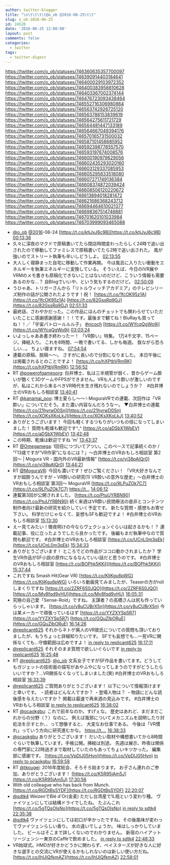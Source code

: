 ```yaml
---
author: twitter-blogger
title: "\n\t\t\t\t@o_ob @2016-06-25\t\t"
slug: o_ob-2016-06-25
id: 24520
date: '2016-06-25 12:00:00'
layout: post
comments: false
categories:
  - twitter
tags:
  - twitter-digest
---
```


https://twitter.com/o_ob/statuses/746360635357700097 https://twitter.com/o_ob/statuses/746390914403184641 https://twitter.com/o_ob/statuses/746400029103972352 https://twitter.com/o_ob/statuses/746400383958810628 https://twitter.com/o_ob/statuses/746403367002374144 https://twitter.com/o_ob/statuses/746476723093438464 https://twitter.com/o_ob/statuses/746552716306980864 https://twitter.com/o_ob/statuses/746563742926725120 https://twitter.com/o_ob/statuses/746563788153839619 https://twitter.com/o_ob/statuses/746564275611721729 https://twitter.com/o_ob/statuses/746564481447133189 https://twitter.com/o_ob/statuses/746564667049394176 https://twitter.com/o_ob/statuses/746570165731500032 https://twitter.com/o_ob/statuses/746587101458685952 https://twitter.com/o_ob/statuses/746592398776557570 https://twitter.com/o_ob/statuses/746593197674008576 https://twitter.com/o_ob/statuses/746600190979629056 https://twitter.com/o_ob/statuses/746602435293020160 https://twitter.com/o_ob/statuses/746603129337085953 https://twitter.com/o_ob/statuses/746605295833518080 https://twitter.com/o_ob/statuses/746607271749136384 https://twitter.com/o_ob/statuses/746608374872039424 https://twitter.com/o_ob/statuses/746608506120220672 https://twitter.com/o_ob/statuses/746613894018281472 https://twitter.com/o_ob/statuses/746621686368243712 https://twitter.com/o_ob/statuses/746694464610021377 https://twitter.com/o_ob/statuses/746698367514746881 https://twitter.com/o_ob/statuses/746701620101033984 https://twitter.com/o_ob/statuses/746703999093465088  

*   [@o_ob](https://twitter.com/o_ob) [@2016](https://twitter.com/2016)-06-24 [https://t.co/ktjJvJ6c9B](https://t.co/ktjJvJ6c9B) [00:13:36](https://twitter.com/o_ob/statuses/746360635357700097)
*   久々に深夜のマクドで原稿書いてたら閉店時間変わったらしく24時で追い出されたので移動してファミレスで原稿書いてたら2時で追い出された。 風が強いのでストリート執筆も辛いしどうしよ。 [02:13:55](https://twitter.com/o_ob/statuses/746390914403184641)
*   大人しく寝静まった自宅に移動して作業再開。 今は風呂に入りたい衝動をエネルギーを執筆エネルギーに変換している。 そういえば、今日のIVR展やVRMのメモ書きも原稿化できないことはないのだけど、こういう情報も需要あるのかな…？ 自Blogでいいや、という気もするのだけど。 [02:50:09](https://twitter.com/o_ob/statuses/746400029103972352)
*   うひゃあ、トリガーさんから「リトルウィッチアカデミア」のテレビシリーズ制作の話が公開されたようです！祝！ [https://t.co/1fcOK95z1A](https://t.co/1fcOK95z1A) [https://t.co/82GssRq9GJ](https://t.co/82GssRq9GJ) [02:51:33](https://twitter.com/o_ob/statuses/746400383958810628)
*   最終話、さわやかだった。この作品にほんのチョットでも関わらせていただいたことに感謝感謝感謝！！！です。最後まで観てね！BluRayも買ってね！！／「宇宙パトロールルル子」 [#nicoch](https://twitter.com/search?q=%23nicoch&src=hash) [https://t.co/WYcqQgWo9i](https://t.co/WYcqQgWo9i) [03:03:24](https://twitter.com/o_ob/statuses/746403367002374144)
*   いよっしゃああ書き終わったー！ 「VR酔い」特集。 1万4千文字、15ページ。挿絵入り。 これを8時間、一晩で書いてる、しかも毎週。 我ながら恐ろしい…。 ちょい寝ますね。 [07:54:54](https://twitter.com/o_ob/statuses/746476723093438464)
*   連載の原稿、脱稿〜〜。 さすがに長いので分割になりました。 本日午後には掲載されるとのことですよ！ [https://t.co/hXPtbVRmRK](https://t.co/hXPtbVRmRK) [12:56:52](https://twitter.com/o_ob/statuses/746552716306980864)
*   RT [@powerofgamesorg](https://twitter.com/powerofgamesorg): 白井博士、私は三半規管が弱く、昔からゲーム酔いが酷くて3DゲームやFPSができません。VRも人より酔いが激しいのですが、私はこれから来るべきVR時代を生き残れないのでしょうか？　#白井博士のVRおもしろ相談室 [13:40:41](https://twitter.com/o_ob/statuses/746563742926725120)
*   RT [@kanamai_ooo](https://twitter.com/kanamai_ooo): 博士夏らし〜〜✨MoguraVRでの連載、次回作は「VR酔い」についてだそう。また濃い内容なんだろうなー。 ▼白井博士の連載 [https://t.co/21hyrwD0Sn](https://t.co/21hyrwD0Sn) [https://t.co/XOKsXKoLkJ](https://t.co/XOKsXKoLkJ) [13:40:52](https://twitter.com/o_ob/statuses/746563788153839619)
*   ありがとうございます！ 今回も軽くするつもりがいつもの倍になってしまいました！ 質問も乾燥も歓迎です^_^ [https://t.co/aDSbX1WbEV](https://t.co/aDSbX1WbEV) [13:42:48](https://twitter.com/o_ob/statuses/746564275611721729)
*   この時期、乾燥は歓迎ですね 'm' [13:43:37](https://twitter.com/o_ob/statuses/746564481447133189)
*   RT [@Omegamega](https://twitter.com/Omegamega): 1回目につづいてアツい。このペースで記事続くのか / “「13歳ですが“VR作家”になるには？」〜白井博士のVRおもしろ相談室 第2回〜 | Mogura VR - 国内外のVR最新情報” [https://t.co/yj38pAIQr0](https://t.co/yj38pAIQr0) [13:44:21](https://twitter.com/o_ob/statuses/746564667049394176)
*   RT [@MoguraVR](https://twitter.com/MoguraVR): 今回も濃いです！ぜひご覧ください！ 「VR大好きなんですが超酔うんですが – VR酔いの研究(1) VR酔いの意外な歴史」～白井博士のVRおもしろ相談室 第3回～ MoguraVR [https://t.co/9LPuZOk7C7](https://t.co/9LPuZOk7C7) [https://t…](https://t…) [14:06:12](https://twitter.com/o_ob/statuses/746570165731500032)
*   連載第3回が公開されました。 [https://t.co/PtuUYRBN90](https://t.co/PtuUYRBN90) 続く来週はVR酔い民間療法の是非とコンテンツ制作者向け最新の研究を紹介していく予定です。 新たな質問・感想もお寄せ下さい。 科学だけじゃなくて、妄想もSFも歓迎ですよ！ #白井博士のVRおもしろ相談室 [15:13:30](https://twitter.com/o_ob/statuses/746587101458685952)
*   えー見てみたい！徹夜明けの今ならヴェクションぐらいは起きるかも！？ 連載記事、役に立ったようでしたら良かったです。 後編もまだ執筆中なので質問も歓迎です。 #白井博士のVRおもしろ相談室 [https://t.co/UCnL0m3qEk](https://t.co/UCnL0m3qEk) [15:34:33](https://twitter.com/o_ob/statuses/746592398776557570)
*   ありがとうございます！ ところでどの作品がココロ動かされましたか？ 学生VR作品がSF小説の原作になるなんていい話だと思うのです。 #白井博士のVRおもしろ相談室 [https://t.co/BOPhk5KKil](https://t.co/BOPhk5KKil) [15:37:44](https://twitter.com/o_ob/statuses/746593197674008576)
*   これですね Smash Hit(Gear VR) [https://t.co/KliKgu6pWG](https://t.co/KliKgu6pWG) いろいろ動画見てみましたが、Teaserの方がrollしまくりですね [https://t.co/2ZRF6S0JQO](https://t.co/2ZRF6S0JQO) [https://t.co/Mv8fqd9vHU](https://t.co/Mv8fqd9vHU) [16:05:31](https://twitter.com/o_ob/statuses/746600190979629056)
*   究極の自己愛「Sense-Roid」ですね。 主謀者？の高橋さんは尻も作っていらっしゃいます。 [https://t.co/y8uCUBrX5n](https://t.co/y8uCUBrX5n) 今は某メーカーで頑張っているはず [https://t.co/YYZXYSp5R7](https://t.co/YYZXYSp5R7) [https://t.co/GQuZlbORuE](https://t.co/GQuZlbORuE) [16:14:26](https://twitter.com/o_ob/statuses/746602435293020160)
*   [@replicant625](https://twitter.com/replicant625) それからネトゲ廃人のVR彼氏についての質問も頂いておりましたが、もうちょっと詳細知りたいです。 SFでも妄想でも...一見VRに関係なくても...守備範囲は広めですよ！ [in reply to replicant625](https://twitter.com/replicant625/statuses/746595371372023808) [16:17:11](https://twitter.com/o_ob/statuses/746603129337085953)
*   [@replicant625](https://twitter.com/replicant625) それそのまま質問で欲しいぐらいです [in reply to replicant625](https://twitter.com/replicant625/statuses/746598324745048065) [16:25:48](https://twitter.com/o_ob/statuses/746605295833518080)
*   RT [@replicant625](https://twitter.com/replicant625): [@o_ob](https://twitter.com/o_ob) 文系女子ですがSF作品を書いてます。どうしてもガジェットの技術面の描写があやふやになってしまうのですがどうしたらいいですか？…VR関係なくなってしまいました(笑) #白井博士のVRおもしろ相談室 [16:33:39](https://twitter.com/o_ob/statuses/746607271749136384)
*   [@replicant625](https://twitter.com/replicant625) ご質問ありがとうございます！ 以下について情報頂けますと幸いです。 ・読者はどんな人ですか？ ・登場人物は？ ・物語にどんな読後感を与えたいですか？ 掲載は最速で再来週の見込みです。 #白井博士のVRおもしろ相談室 [in reply to replicant625](https://twitter.com/replicant625/statuses/746606049948368896) [16:38:02](https://twitter.com/o_ob/statuses/746608374872039424)
*   RT [@ocaokgbu](https://twitter.com/ocaokgbu): これで前半なのか。すげぇな。 歴史はあれど、まだまだこれからの分野（？）なのに。 例えば風邪についてメカニズムを説明したり対処法を示すとか、、って想像すると、 大変なお仕事である。 今後は「VR慣れ」っていう方向に研究進むかな。 [https://t.…](https://t.…) [16:38:33](https://twitter.com/o_ob/statuses/746608506120220672)
*   [@ocaokgbu](https://twitter.com/ocaokgbu) ありがとうございます！ だいたい取材や構想書いてから8時間ぐらいで執筆しています。手帳公開。挿絵は別途。 先週は展示、昨夜は関係の専門家に22時過ぎまで取材していたのもあってちょいキツかった。 編集部に感謝です。 [https://t.co/VpDlJ05Hvn](https://t.co/VpDlJ05Hvn) [in reply to ocaokgbu](https://twitter.com/ocaokgbu/statuses/746608381251596288) [16:59:58](https://twitter.com/o_ob/statuses/746613894018281472)
*   RT [@tkougei](https://twitter.com/tkougei): 2016年度総会、そろそろ始まります。 お子さん連れのご参加、ありがとうございます！ [https://t.co/K5R95jAm5J](https://t.co/K5R95jAm5J) [17:30:56](https://twitter.com/o_ob/statuses/746621686368243712)
*   With old colleague who has back from Munch. [https://t.co/RGDtBsSYDF](https://t.co/RGDtBsSYDF) [22:20:07](https://twitter.com/o_ob/statuses/746694464610021377)
*   [@sdtk4](https://twitter.com/sdtk4) WeizenでBlé d'Or(金麦) ただし台湾産で1L瓶という変わり種。 ヴァイツェンにしては結構ドライでしたね。 たぶんこれ [https://t.co/5gTQsOIsNo](https://t.co/5gTQsOIsNo) [in reply to sdtk4](https://twitter.com/sdtk4/statuses/746695836625571840) [22:35:38](https://twitter.com/o_ob/statuses/746698367514746881)
*   [@sdtk4](https://twitter.com/sdtk4) ヴァイツェンにしては初口が辛かったですね、その後風味が変わってヴァイツェンらしい香り。 水の違いでしょうか。 味はしっかりしていました。 ビールはそこまで詳しくないのでわかりません。 新宿のハイアットリージェンシー東京のCaffèで飲めました。 [in reply to sdtk4](https://twitter.com/sdtk4/statuses/746698744687558658) [22:48:33](https://twitter.com/o_ob/statuses/746701620101033984)
*   VR始球式。HMDが好きかどうかに関わらず、ベイスターズが好きな人に好きな選手との交流にVRが使えるかもしれないのは新しい使い方だね。 [https://t.co/IhUiQfkmAZ](https://t.co/IhUiQfkmAZ) [22:58:01](https://twitter.com/o_ob/statuses/746703999093465088)